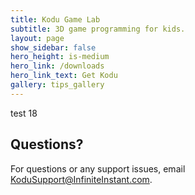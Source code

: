 ```yaml
---
title: Kodu Game Lab
subtitle: 3D game programming for kids.
layout: page
show_sidebar: false
hero_height: is-medium
hero_link: /downloads
hero_link_text: Get Kodu
gallery: tips_gallery
---
```


test 18

## Questions?
For questions or any support issues, email <KoduSupport@InfiniteInstant.com>.
 
